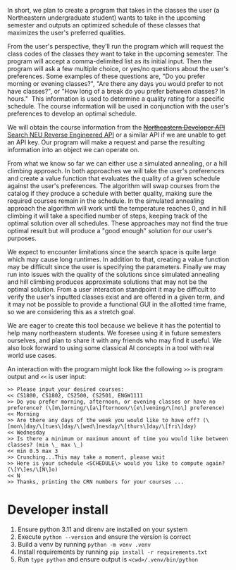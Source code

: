 In short, we plan to create a program that takes in the classes the user (a Northeastern undergraduate student) wants to take in the upcoming semester and outputs an optimized schedule of these classes that maximizes the user's preferred qualities.

From the user\'s perspective, they'll run the program which will request the class codes of the classes they want to take in the upcoming semester. The program will accept a comma-delimited list as its initial input. Then the program will ask a few multiple choice, or yes/no questions about the user\'s preferences. Some examples of these questions are, "Do you prefer morning or evening classes?", "Are there any days you would prefer to not have classes?", or "How long of a break do you prefer between classes? In hours."  This information is used to determine a quality rating for a specific schedule. The course information will be used in conjunction with the user's preferences to develop an optimal schedule.

We will obtain the course information from the ~~[Northeastern Developer API](https://www.google.com/url?q=https://developerportal.northeastern.edu/course-catalog/apis/get/courses&sa=D&source=editors&ust=1697997740025939&usg=AOvVaw1ojD0Mozu1SUgt13Bkgh-M)~~ [Search NEU Reverse Engineered API](https://apidocs.searchneu.com/banner/apiSpec.html#studentregistrationssb-terms-get) or a similar API if we are unable to get an API key. Our program will make a request and parse the resulting information into an object we can operate on.

From what we know so far we can either use a simulated annealing, or a hill climbing approach. In both approaches we will take the user's preferences and create a value function that evaluates the quality of a given schedule against the user\'s preferences. The algorithm will swap courses from the catalog if they produce a schedule with better quality, making sure the required courses remain in the schedule. In the simulated annealing approach the algorithm will work until the temperature reaches 0, and in hill climbing it will take a specified number of steps, keeping track of the optimal solution over all schedules. These approaches may not find the true optimal result but will produce a "good enough" solution for our user's purposes.

We expect to encounter limitations since the search space is quite large which may cause long runtimes. In addition to that, creating a value function may be difficult since the user is specifying the parameters. Finally we may run into issues with the quality of the solutions since simulated annealing and hill climbing produces approximate solutions that may not be the optimal solution. From a user interaction standpoint it may be difficult to verify the user's inputted classes exist and are offered in a given term, and it may not be possible to provide a functional GUI in the allotted time frame, so we are considering this as a stretch goal.

We are eager to create this tool because we believe it has the potential to help many northeastern students. We foresee using it in future semesters ourselves, and plan to share it with any friends who may find it useful. We also look forward to using some classical AI concepts in a tool with real world use cases.

An interaction with the program might look like the following `>>` is program output and `<<` is user input:
```
>> Please input your desired courses:
<< CS1800, CS1802, CS2500, CS2501, ENGW1111
>> Do you prefer morning, afternoon, or evening classes or have no preference? (\[m\]orning/\[a\]fternoon/\[e\]vening/\[no\] preference)
<< Morning
>> Are there any days of the week you would like to have off? (\[mon\]day/\[tues\]day/\[wed\]nesday/\[thurs\]day/\[fri\]day)
<< Wednesday
>> Is there a minimum or maximum amount of time you would like between classes? (min \_ max \_)
<< min 0.5 max 3
>> Crunching...This may take a moment, please wait
>> Here is your schedule <SCHEDULE\> would you like to compute again? (\[Y\]es/\[N\]o)
<< N
>> Thanks, printing the CRN numbers for your courses ...
```

# Developer install

1. Ensure python 3.11 and direnv are installed on your system
2. Execute `python --version` and ensure the version is correct
3. Build a venv by running `python -m venv .venv` 
4. Install requirements by running `pip install -r requirements.txt` 
5. Run `type python` and ensure output is 
   `<cwd>/.venv/bin/python`
